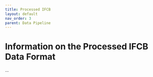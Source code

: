 ```yaml
---
title: Processed IFCB
layout: default
nav_order: 3
parent: Data Pipeline
---
```


# Information on the Processed IFCB Data Format

...